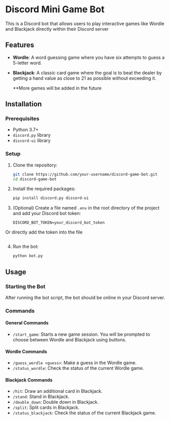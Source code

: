 # Discord Mini Game Bot

This is a Discord bot that allows users to play interactive games like Wordle and Blackjack directly within their Discord server 
## Features

- **Wordle**: A word guessing game where you have six attempts to guess a 5-letter word.
- **Blackjack**: A classic card game where the goal is to beat the dealer by getting a hand value as close to 21 as possible without exceeding it.

  **More games will be added in the future

## Installation

### Prerequisites

- Python 3.7+
- `discord.py` library
- `discord-ui` library

### Setup

1. Clone the repository:

   ```bash
   git clone https://github.com/your-username/discord-game-bot.git
   cd discord-game-bot
   ```

2. Install the required packages:

   ```bash
   pip install discord.py discord-ui
   ```

3. (Optional) Create a file named `.env` in the root directory of the project and add your Discord bot token:

   ```env
   DISCORD_BOT_TOKEN=your_discord_bot_token
   ```
  Or directly add the token into the file
  ```env

```
4. Run the bot:

   ```bash
   python bot.py
   ```

## Usage

### Starting the Bot

After running the bot script, the bot should be online in your Discord server.

### Commands

#### General Commands

- `/start_game`: Starts a new game session. You will be prompted to choose between Wordle and Blackjack using buttons.

#### Wordle Commands

- `/guess_wordle <guess>`: Make a guess in the Wordle game.
- `/status_wordle`: Check the status of the current Wordle game.

#### Blackjack Commands

- `/hit`: Draw an additional card in Blackjack.
- `/stand`: Stand in Blackjack.
- `/double_down`: Double down in Blackjack.
- `/split`: Split cards in Blackjack.
- `/status_blackjack`: Check the status of the current Blackjack game.
